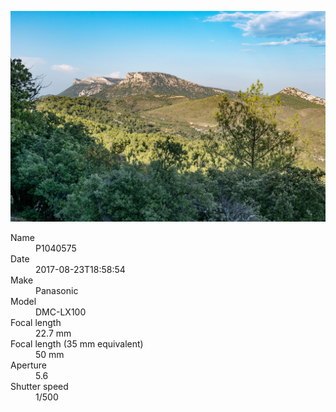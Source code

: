 [![P1040575](/photos/hd/P1040575.jpg)](/photos/full/P1040575.jpg?raw=true)

<dl>
  <dt>Name</dt>
  <dd>P1040575</dd>
  <dt>Date</dt>
  <dd>2017-08-23T18:58:54</dd>
  <dt>Make</dt>
  <dd>Panasonic</dd>
  <dt>Model</dt>
  <dd>DMC-LX100</dd>
  <dt>Focal length</dt>
  <dd>22.7 mm</dd>
  <dt>Focal length (35 mm equivalent)</dt>
  <dd>50 mm</dd>
  <dt>Aperture</dt>
  <dd>5.6</dd>
  <dt>Shutter speed</dt>
  <dd>1/500</dd>
</dl>
